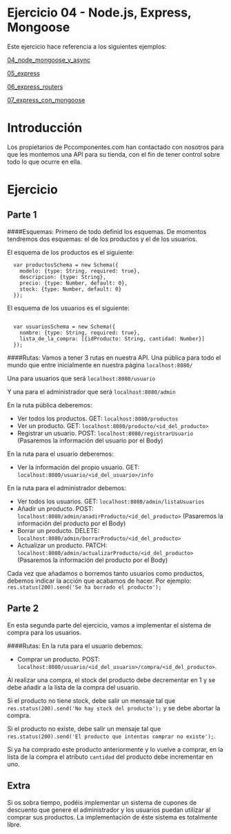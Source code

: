 # Ejercicio 04 - Node.js, Express, Mongoose
Este ejercicio hace referencia a los siguientes ejemplos:

[04_node_mongoose_y_async](https://github.com/albertsgrc/curso-mean-jedi/tree/master/ejemplos/04_node_mongoose_y_async)

[05_express](https://github.com/albertsgrc/curso-mean-jedi/tree/master/ejemplos/05_express)

[06_express_routers](https://github.com/albertsgrc/curso-mean-jedi/tree/master/ejemplos/06_express_routers)

[07_express_con_mongoose](https://github.com/albertsgrc/curso-mean-jedi/tree/master/ejemplos/07_express_con_mongoose)

# Introducción
Los propietarios de Pccomponentes.com han contactado con nosotros para que les montemos una API para su tienda, con el fin de tener control sobre todo lo que ocurre en ella.

Ejercicio
====================


Parte 1
---------------------

####Esquemas:
Primero de todo definid los esquemas. De momentos tendremos dos esquemas: el de los productos y el de los usuarios.

El esquema de los productos es el siguiente:
````
  var productosSchema = new Schema({
    modelo: {type: String, required: true},
    descripcion: {type: String},
    precio: {type: Number, default: 0},
    stock: {type: Number, default: 0}
  });
`````
El esquema de los usuarios es el siguiente:
````

  var usuariosSchema = new Schema({
    nombre: {type: String, required: true},
    lista_de_la_compra: [{idProducto: String, cantidad: Number}]
  });
````

####Rutas:
Vamos a tener 3 rutas en nuestra API. 
Una pública para todo el mundo que entre inicialmente en nuestra página ```localhost:8080/``` 

Una para usuarios que será ````localhost:8080/usuario````

Y una para el administrador que será ````localhost:8080/admin````

En la ruta pública deberemos:
- Ver todos los productos. GET: ```localhost:8080/productos```
- Ver un producto. GET: ```localhost:8080/producto/<id_del_producto>```
- Registrar un usuario. POST: ```localhost:8080/registrarUsuario```  (Pasaremos la información del usuario por el Body)

En la ruta para el usuario deberemos:
- Ver la información del propio usuario. GET: ```localhost:8080/usuario/<id_del_usuario>/info```

En la ruta para el administrador debemos:
- Ver todos los usuarios. GET: ```localhost:8080/admin/listaUsuarios```
- Añadir un producto. POST: ```localhost:8080/admin/anadirProducto/<id_del_producto>``` (Pasaremos la información del producto por el Body)
- Borrar un producto. DELETE: ```localhost:8080/admin/borrarProducto/<id_del_producto>``` 
- Actualizar un producto. PATCH: ```localhost:8080/admin/actualizarProducto/<id_del_producto>``` (Pasaremos la información del producto por el Body)

Cada vez que añadamos o borremos tanto usuarios como productos, debemos indicar la acción que acabamos de hacer. 
Por ejemplo: ```res.status(200).send('Se ha borrado el producto');```


Parte 2
---------------------
En esta segunda parte del ejercicio, vamos a implementar el sistema de compra para los usuarios.

####Rutas:
En la ruta para el usuario debemos: 
- Comprar un producto. POST: ```localhost:8080/usuario/<id_del_usuario>/compra/<id_del_producto>```. 

Al realizar una compra, el stock del producto debe decrementar en 1 y se debe añadir a la lista de la compra del usuario. 

Si el producto no tiene stock, debe salir un mensaje tal que ```res.status(200).send('No hay stock del producto');``` y se debe abortar la compra. 

Si el producto no existe, debe salir un mensaje tal que ```res.status(200).send('El producto que intentas comprar no existe');```.

Si ya ha comprado este producto anteriormente y lo vuelve a comprar, en la lista de la compra el atributo ```cantidad``` del producto debe incrementar en uno.


Extra
---------------------
Si os sobra tiempo, podéis implementar un sistema de cupones de descuento que genere el administrador y los usuarios puedan utilizar al comprar sus productos. La implementación de éste sistema es totalmente libre.

